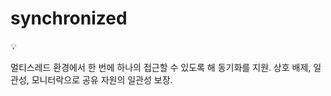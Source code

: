 # synchronized

<aside>
💡

멀티스레드 환경에서 한 번에 하나의 접근할 수 있도록 해 동기화를 지원.
상호 배제, 일관성, 모니터락으로 공유 자원의 일관성 보장.

</aside>